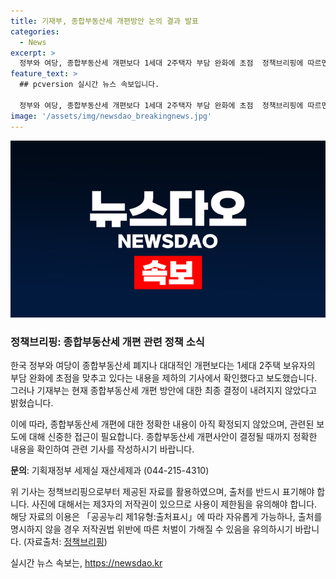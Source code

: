```yaml
---
title: 기재부, 종합부동산세 개편방안 논의 결과 발표
categories:
  - News
excerpt: >
  정부와 여당, 종합부동산세 개편보다 1세대 2주택자 부담 완화에 초점  정책브리핑에 따르면, 정부와 여당은 종합부동산세 폐지나 큰 폭의 개편보다는 1세대 2주택자의 부담 완화에 주목하고 있다. 현재 결정된 바는 없으나, 지방에 주택을 보유한 1세대 2주택자 대상 공제 한도를 신설하는 방안이 거론되고 있다. 이에 관련된 자세한 내용은 기획재정부 세제실 재산세제과(044-215-4310)로 문의바랍니다. (자료출처=정책브리핑 www.korea.kr)
feature_text: >
  ## pcversion 실시간 뉴스 속보입니다.

  정부와 여당, 종합부동산세 개편보다 1세대 2주택자 부담 완화에 초점  정책브리핑에 따르면, 정부와 여당은 종합부동산세 폐지나 큰 폭의 개편보다는 1세대 2주택자의 부담 완화에 주목하고 있다. 현재 결정된 바는 없으나, 지방에 주택을 보유한 1세대 2주택자 대상 공제 한도를 신설하는 방안이 거론되고 있다. 이에 관련된 자세한 내용은 기획재정부 세제실 재산세제과(044-215-4310)로 문의바랍니다. (자료출처=정책브리핑 www.korea.kr)
image: '/assets/img/newsdao_breakingnews.jpg'
---
```


<p><img src="/assets/img/newsdao_breakingnews.jpg" alt="pcversion 속보" /></p>

<h3>정책브리핑: 종합부동산세 개편 관련 정책 소식</h3>

<p>한국 정부와 여당이 종합부동산세 폐지나 대대적인 개편보다는 1세대 2주택 보유자의 부담 완화에 초점을 맞추고 있다는 내용을 제하의 기사에서 확인했다고 보도했습니다. 그러나 기재부는 현재 종합부동산세 개편 방안에 대한 최종 결정이 내려지지 않았다고 밝혔습니다.</p>

<p>이에 따라, 종합부동산세 개편에 대한 정확한 내용이 아직 확정되지 않았으며, 관련된 보도에 대해 신중한 접근이 필요합니다. 종합부동산세 개편사안이 결정될 때까지 정확한 내용을 확인하여 관련 기사를 작성하시기 바랍니다.</p>

<p><strong>문의</strong>: 기획재정부 세제실 재산세제과 (044-215-4310)</p>

<p>위 기사는 정책브리핑으로부터 제공된 자료를 활용하였으며, 출처를 반드시 표기해야 합니다. 사진에 대해서는 제3자의 저작권이 있으므로 사용이 제한됨을 유의해야 합니다. 해당 자료의 이용은 「공공누리 제1유형:출처표시」에 따라 자유롭게 가능하나, 출처를 명시하지 않을 경우 저작권법 위반에 따른 처벌이 가해질 수 있음을 유의하시기 바랍니다. (자료출처: <a href="https://www.korea.kr">정책브리핑</a>)</p>
실시간 뉴스 속보는, <a href="https://newsdao.kr" rel="dofollow">https://newsdao.kr</a>


